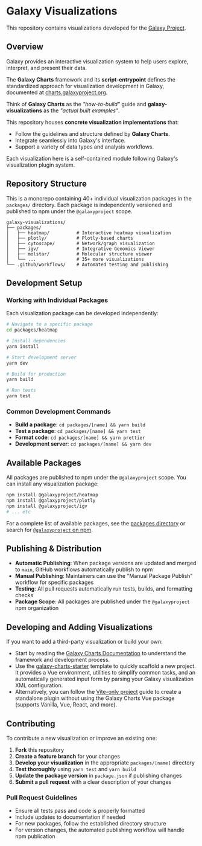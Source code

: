 # Galaxy Visualizations

This repository contains visualizations developed for the [Galaxy Project](https://galaxyproject.org/).

## Overview

Galaxy provides an interactive visualization system to help users explore, interpret, and present their data.

The **Galaxy Charts** framework and its **script-entrypoint** defines the standardized approach for visualization development in Galaxy, documented at [charts.galaxyproject.org](https://charts.galaxyproject.org).

Think of **Galaxy Charts** as the *"how-to-build"* guide and **galaxy-visualizations** as the *"actual built examples"*.

This repository houses **concrete visualization implementations** that:
- Follow the guidelines and structure defined by **Galaxy Charts**.
- Integrate seamlessly into Galaxy's interface.
- Support a variety of data types and analysis workflows.

Each visualization here is a self-contained module following Galaxy's visualization plugin system.

## Repository Structure

This is a monorepo containing 40+ individual visualization packages in the `packages/` directory. Each package is independently versioned and published to npm under the `@galaxyproject` scope.

```
galaxy-visualizations/
├── packages/
│   ├── heatmap/          # Interactive heatmap visualization
│   ├── plotly/           # Plotly-based charts
│   ├── cytoscape/        # Network/graph visualization
│   ├── igv/              # Integrative Genomics Viewer
│   ├── molstar/          # Molecular structure viewer
│   └── ...               # 35+ more visualizations
└── .github/workflows/    # Automated testing and publishing
```

## Development Setup

### Working with Individual Packages

Each visualization package can be developed independently:

```bash
# Navigate to a specific package
cd packages/heatmap

# Install dependencies
yarn install

# Start development server
yarn dev

# Build for production
yarn build

# Run tests
yarn test
```

### Common Development Commands

- **Build a package**: `cd packages/[name] && yarn build`
- **Test a package**: `cd packages/[name] && yarn test`
- **Format code**: `cd packages/[name] && yarn prettier`
- **Development server**: `cd packages/[name] && yarn dev`

## Available Packages

All packages are published to npm under the `@galaxyproject` scope. You can install any visualization package:

```bash
npm install @galaxyproject/heatmap
npm install @galaxyproject/plotly
npm install @galaxyproject/igv
# ... etc
```

For a complete list of available packages, see the [packages directory](./packages/) or search for [`@galaxyproject` on npm](https://www.npmjs.com/search?q=%40galaxyproject).

## Publishing & Distribution

- **Automatic Publishing**: When package versions are updated and merged to `main`, GitHub workflows automatically publish to npm
- **Manual Publishing**: Maintainers can use the "Manual Package Publish" workflow for specific packages
- **Testing**: All pull requests automatically run tests, builds, and formatting checks
- **Package Scope**: All packages are published under the `@galaxyproject` npm organization

## Developing and Adding Visualizations

If you want to add a third-party visualization or build your own:
- Start by reading the [Galaxy Charts Documentation](https://charts.galaxyproject.org) to understand the framework and development process.
- Use the [galaxy-charts-starter](https://github.com/guerler/galaxy-charts-starter) template to quickly scaffold a new project. It provides a Vue environment, utilities to simplify common tasks, and an automatically generated input form by parsing your Galaxy visualization XML configuration.
- Alternatively, you can follow the [Vite-only project](https://charts.galaxyproject.org/galaxy-charts/content/xml-framework.html#building-a-vite-plugin-vanilla-vue-react-and-more) guide to create a standalone plugin without using the Galaxy Charts Vue package (supports Vanilla, Vue, React, and more).

## Contributing

To contribute a new visualization or improve an existing one:

1. **Fork** this repository
2. **Create a feature branch** for your changes
3. **Develop your visualization** in the appropriate `packages/[name]` directory
4. **Test thoroughly** using `yarn test` and `yarn build`
5. **Update the package version** in `package.json` if publishing changes
6. **Submit a pull request** with a clear description of your changes

### Pull Request Guidelines

- Ensure all tests pass and code is properly formatted
- Include updates to documentation if needed
- For new packages, follow the established directory structure
- For version changes, the automated publishing workflow will handle npm publication